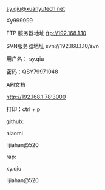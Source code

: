 sy.qiu@xuanyutech.net

Xy999999



FTP 服务器地址 ftp://192.168.1.10

SVN服务器地址 svn://192.168.1.10/svn

用户名： sy.qiu

密码：QSY79971048



API文档

http://192.168.1.78:3000



打印：ctrl + p





github:

niaomi

lijiahan@520



rap:

xy.qiu

lijiahan@520



